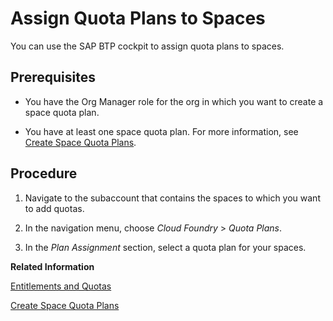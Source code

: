 <!-- loio13028c44698e4a1a919fd5f96e9c28a5 -->

# Assign Quota Plans to Spaces

You can use the SAP BTP cockpit to assign quota plans to spaces.



<a name="loio13028c44698e4a1a919fd5f96e9c28a5__prereq_jjr_15b_dcb"/>

## Prerequisites

-   You have the Org Manager role for the org in which you want to create a space quota plan.

-   You have at least one space quota plan. For more information, see [Create Space Quota Plans](create-space-quota-plans-b13c4a2.md).




## Procedure

1.  Navigate to the subaccount that contains the spaces to which you want to add quotas.

2.  In the navigation menu, choose *Cloud Foundry* \> *Quota Plans*.

3.  In the *Plan Assignment* section, select a quota plan for your spaces.


**Related Information**  


[Entitlements and Quotas](../10-concepts/entitlements-and-quotas-00aa2c2.md "When you purchase an enterprise account, you’re entitled to use a specific set of resources, such as the amount of memory that can be allocated to your applications.")

[Create Space Quota Plans](create-space-quota-plans-b13c4a2.md "You can use the cockpit to create space quota plans.")

